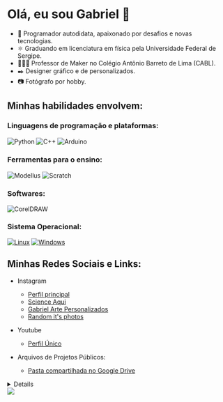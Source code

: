 # Olá, eu sou Gabriel 👋

- 🌱 Programador autodidata, apaixonado por desafios e novas tecnologias.
- ⚛️ Graduando em licenciatura em física pela Universidade Federal de Sergipe.
- 👨🏻‍🏫 Professor de Maker no Colégio Antônio Barreto de Lima (CABL).
- ✒️ Designer gráfico e de personalizados.
- 📷 Fotógrafo por hobby.

## Minhas habilidades envolvem:

### Linguagens de programação e plataformas:

<div style="display: inline-block">
    <img align="center" alt="Python" src="https://img.shields.io/badge/Python-3776AB?style=for-the-badge&logo=python&logoColor=white"/>
    <img align="center" alt="C++" src="https://img.shields.io/badge/C%2B%2B-00599C?style=for-the-badge&logo=c%2B%2B&logoColor=red"/>
    <img align="center" alt="Arduino" src="https://img.shields.io/badge/Arduino-00979D?style=for-the-badge&logo=arduino&logoColor=white"/>
</div>

### Ferramentas para o ensino:

<div style="display: inline-block">
    <img align="center" alt="Modellus" src="https://i.imgur.com/DfCFNu1.jpg"/>
    <img align="center" alt="Scratch" src="https://i.imgur.com/u0bQ2W9.jpg"/>
</div>

### Softwares:

<div style="display: inline-block">
    <img align="center" alt="CorelDRAW" src="https://i.imgur.com/chtbPpk.jpg"/>
    <!--<img align="center" alt="Sketchup" src="https://i.imgur.com/j91FVRE.jpg"/>-->
</div>

### Sistema Operacional:

[![Linux](https://img.shields.io/badge/linux-black?style=for-the-badge&logo=Linux)](https://github.com/gabrieljsantos/)
[![Windows](https://img.shields.io/badge/Windows-black?style=for-the-badge&logo=Windows)](https://github.com/gabrieljsantos/)

## Minhas Redes Sociais e Links:

- Instagram
    - [Perfil principal](https://www.instagram.com/gabriel_j.santos_)
    - [Science Aqui](https://www.instagram.com/science_aqui)
    - [Gabriel Arte Personalizados](https://www.instagram.com/gabriel_arte_personalizados)
    - [Random it's photos](https://www.instagram.com/random_its_photos)

- Youtube
    - [Perfil Único](https://www.youtube.com/channel/UCOcZ8gG-m8HPl694-vbe5nQ)

- Arquivos de Projetos Públicos:
    - [Pasta compartilhada no Google Drive](https://drive.google.com/drive/folders/1bxT3k2MdrBuJUGibxx55kll2b39F4q_J?usp=sharing/)

<details>
<p align="center">
  <a href="https://github.com/gabrieljsantos">
    <img src="http://github-profile-summary-cards.vercel.app/api/cards/profile-details?username=gabrieljsantos&theme=transparent" />
  </a>
  <a href="https://github.com/gabrieljsantos">
    <img src="https://github-readme-streak-stats.herokuapp.com/?user=gabrieljsantos&hide_border=true&card_width=338&theme=transparent" />
  </a>
  <a href="https://github.com/gabrieljsantos">
    <img src="http://github-profile-summary-cards.vercel.app/api/cards/stats?username=gabrieljsantos&theme=transparent" />
  </a>
</p>
</details>

<a href="https://github.com/gabrieljsantos/github-profile-views-counter">
    <img src="https://komarev.com/ghpvc/?username=gabrieljsantos&style=for-the-badge">
</a>

[GitHub Profile Views Counter]: https://github.com/gabrieljsantos/github-profile-views-counter


